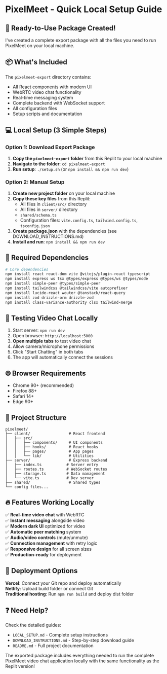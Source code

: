 # PixelMeet - Quick Local Setup Guide

## 🚀 Ready-to-Use Package Created!

I've created a complete export package with all the files you need to run PixelMeet on your local machine.

## 📦 What's Included

The `pixelmeet-export` directory contains:
- All React components with modern UI
- WebRTC video chat functionality  
- Real-time messaging system
- Complete backend with WebSocket support
- All configuration files
- Setup scripts and documentation

## 💻 Local Setup (3 Simple Steps)

### Option 1: Download Export Package
1. **Copy the `pixelmeet-export` folder** from this Replit to your local machine
2. **Navigate to the folder**: `cd pixelmeet-export`
3. **Run setup**: `./setup.sh` (or `npm install && npm run dev`)

### Option 2: Manual Setup
1. **Create new project folder** on your local machine
2. **Copy these key files** from this Replit:
   - All files in `client/src/` directory
   - All files in `server/` directory  
   - `shared/schema.ts`
   - Configuration files: `vite.config.ts`, `tailwind.config.ts`, `tsconfig.json`
3. **Create package.json** with the dependencies (see DOWNLOAD_INSTRUCTIONS.md)
4. **Install and run**: `npm install && npm run dev`

## 🔧 Required Dependencies

```bash
# Core dependencies
npm install react react-dom vite @vitejs/plugin-react typescript
npm install express ws tsx @types/express @types/ws @types/node
npm install simple-peer @types/simple-peer
npm install tailwindcss @tailwindcss/vite autoprefixer
npm install lucide-react wouter @tanstack/react-query
npm install zod drizzle-orm drizzle-zod
npm install class-variance-authority clsx tailwind-merge
```

## 🧪 Testing Video Chat Locally

1. Start server: `npm run dev`
2. Open browser: `http://localhost:5000`
3. **Open multiple tabs** to test video chat
4. Allow camera/microphone permissions
5. Click "Start Chatting" in both tabs
6. The app will automatically connect the sessions

## 🌐 Browser Requirements

- Chrome 90+ (recommended)
- Firefox 88+
- Safari 14+
- Edge 90+

## 📁 Project Structure

```
pixelmeet/
├── client/                 # React frontend
│   ├── src/
│   │   ├── components/     # UI components
│   │   ├── hooks/          # React hooks
│   │   ├── pages/          # App pages
│   │   └── lib/            # Utilities
├── server/                 # Express backend
│   ├── index.ts           # Server entry
│   ├── routes.ts          # WebSocket routes
│   ├── storage.ts         # Data management
│   └── vite.ts            # Dev server
├── shared/                 # Shared types
└── config files...
```

## 🔥 Features Working Locally

✅ **Real-time video chat** with WebRTC  
✅ **Instant messaging** alongside video  
✅ **Modern dark UI** optimized for video  
✅ **Automatic peer matching** system  
✅ **Audio/video controls** (mute/unmute)  
✅ **Connection management** with retry logic  
✅ **Responsive design** for all screen sizes  
✅ **Production-ready** for deployment  

## 🚀 Deployment Options

**Vercel**: Connect your Git repo and deploy automatically  
**Netlify**: Upload build folder or connect Git  
**Traditional hosting**: Run `npm run build` and deploy dist folder  

## ❓ Need Help?

Check the detailed guides:
- `LOCAL_SETUP.md` - Complete setup instructions
- `DOWNLOAD_INSTRUCTIONS.md` - Step-by-step download guide  
- `README.md` - Full project documentation

The exported package includes everything needed to run the complete PixelMeet video chat application locally with the same functionality as the Replit version!
